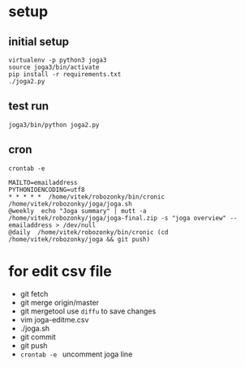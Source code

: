 setup
=====

## initial setup
```
virtualenv -p python3 joga3
source joga3/bin/activate
pip install -r requirements.txt
./joga2.py
```

## test run 
`joga3/bin/python joga2.py`

## cron
`crontab -e `

```
MAILTO=emailaddress
PYTHONIOENCODING=utf8
* * * * *  /home/vitek/robozonky/bin/cronic /home/vitek/robozonky/joga/joga.sh
@weekly  echo "Joga summary" | mutt -a /home/vitek/robozonky/joga/joga-final.zip -s "joga overview" -- emailaddress > /dev/null
@daily  /home/vitek/robozonky/bin/cronic (cd /home/vitek/robozonky/joga && git push)
```


for edit csv file
=================

* git fetch
* git merge origin/master
* git mergetool
  use `diffu` to save changes
* vim joga-editme.csv
* ./joga.sh
* git commit
* git push
* `crontab -e `
  uncomment joga line

